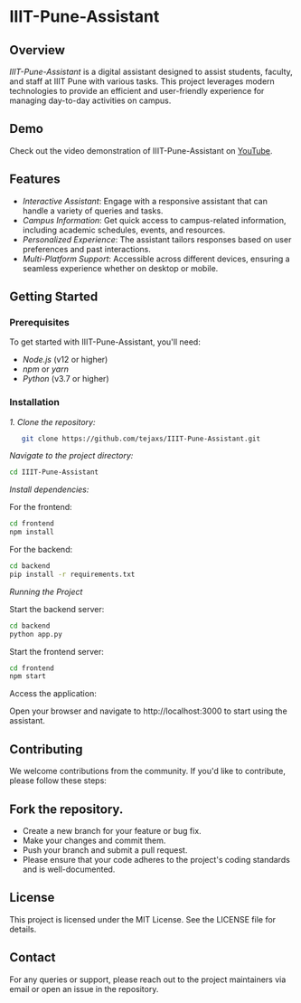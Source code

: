 
# IIIT-Pune-Assistant

## Overview

*IIIT-Pune-Assistant* is a digital assistant designed to assist students, faculty, and staff at IIIT Pune with various tasks. This project leverages modern technologies to provide an efficient and user-friendly experience for managing day-to-day activities on campus.

## Demo

Check out the video demonstration of IIIT-Pune-Assistant on [YouTube](https://youtu.be/IDbtE8Sd_VE?si=zAJeh810gCB9YXN1).

## Features

- *Interactive Assistant*: Engage with a responsive assistant that can handle a variety of queries and tasks.
- *Campus Information*: Get quick access to campus-related information, including academic schedules, events, and resources.
- *Personalized Experience*: The assistant tailors responses based on user preferences and past interactions.
- *Multi-Platform Support*: Accessible across different devices, ensuring a seamless experience whether on desktop or mobile.

## Getting Started

### Prerequisites

To get started with IIIT-Pune-Assistant, you'll need:

- *Node.js* (v12 or higher)
- *npm* or *yarn*
- *Python* (v3.7 or higher)

### Installation

*1. Clone the repository:*
```bash
   git clone https://github.com/tejaxs/IIIT-Pune-Assistant.git
```

*Navigate to the project directory:*

```bash
cd IIIT-Pune-Assistant
```

*Install dependencies:*

For the frontend:

```bash
cd frontend
npm install
```

For the backend:

```bash
cd backend
pip install -r requirements.txt
```

*Running the Project*

Start the backend server:

```bash
cd backend
python app.py
```

Start the frontend server:

```bash
cd frontend
npm start
```

Access the application:

Open your browser and navigate to http://localhost:3000 to start using the assistant.

## Contributing
We welcome contributions from the community. If you'd like to contribute, please follow these steps:

## Fork the repository.
- Create a new branch for your feature or bug fix.
- Make your changes and commit them.
- Push your branch and submit a pull request.
- Please ensure that your code adheres to the project's coding standards and is well-documented.

## License
This project is licensed under the MIT License. See the LICENSE file for details.

## Contact
For any queries or support, please reach out to the project maintainers via email or open an issue in the repository.
